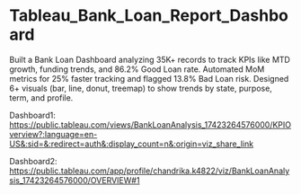# Tableau_Bank_Loan_Report_Dashboard
Built a Bank Loan Dashboard analyzing 35K+ records to track KPIs like MTD growth, funding trends, and 86.2% Good Loan rate. Automated MoM metrics for 25% faster tracking and flagged 13.8% Bad Loan risk. Designed 6+ visuals (bar, line, donut, treemap) to show trends by state, purpose, term, and profile.

Dashboard1:
https://public.tableau.com/views/BankLoanAnalysis_17423264576000/KPIOverview?:language=en-US&:sid=&:redirect=auth&:display_count=n&:origin=viz_share_link

Dashboard2:
https://public.tableau.com/app/profile/chandrika.k4822/viz/BankLoanAnalysis_17423264576000/OVERVIEW#1

